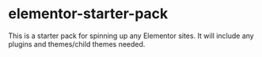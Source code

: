 # elementor-starter-pack
This is a starter pack for spinning up any Elementor sites. It will include any plugins and themes/child themes needed.

